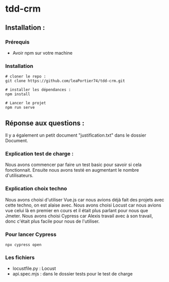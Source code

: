 # tdd-crm

## Installation :

### Prérequis

- Avoir npm sur votre machine

### Installation 
```
# cloner le repo : 
git clone https://github.com/leaPortier74/tdd-crm.git

# installer les dépendances : 
npm install

# Lancer le projet 
npm run serve
```

## Réponse aux questions : 

Il y a également un petit document "justification.txt" dans le dossier Document.

### Explication test de charge :

Nous avons commencer par faire un test basic pour savoir si cela fonctionnait.
Ensuite nous avons testé en augmentant le nombre d'utilisateurs.

### Explication choix techno

Nous avons choisi d'utiliser Vue.js car nous avions déjà fait des projets avec cette techno, on est alaise avec.
Nous avons choisi Locust car nous avions vue celui là en premier en cours et il était plus parlant pour nous que Jmeter.
Nous avons choisi Cypress car Alexis travail avec à son travail, donc c'était plus facile pour nous de l'utiliser.

### Pour lancer Cypress 

```
npx cypress open
```

### Les fichiers 

- locustfile.py : Locust
- api.spec.mjs : dans le dossier tests pour le test de charge
